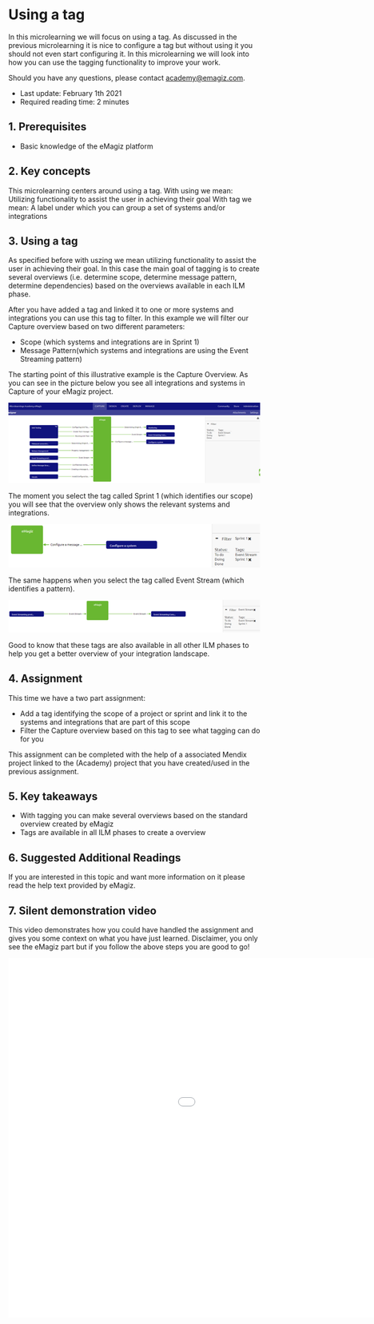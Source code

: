 # Using a tag

In this microlearning we will focus on using a tag. 
As discussed in the previous microlearning it is nice to configure a tag but without using it you should not even start configuring it.
In this microlearning we will look into how you can use the tagging functionality to improve your work.

Should you have any questions, please contact academy@emagiz.com.

- Last update: February 1th 2021
- Required reading time: 2 minutes

## 1. Prerequisites
- Basic knowledge of the eMagiz platform

## 2. Key concepts
This microlearning centers around using a tag.
With using we mean: Utilizing functionality to assist the user in achieving their goal
With tag we mean: A label under which you can group a set of systems and/or integrations

## 3. Using a tag

As specified before with uszing we mean utilizing functionality to assist the user in achieving their goal. 
In this case the main goal of tagging is to create several overviews (i.e. determine scope, determine message pattern, determine dependencies) based on the overviews available in each ILM phase.

After you have added a tag and linked it to one or more systems and integrations you can use this tag to filter. In this example we will filter our Capture overview based on two different parameters:
- Scope (which systems and integrations are in Sprint 1)
- Message Pattern(which systems and integrations are using the Event Streaming pattern)

The starting point of this illustrative example is the Capture Overview. As you can see in the picture below you see all integrations and systems in Capture of your eMagiz project.

<p align="center"><img src="../../img/microlearning/ml-using-a-tag--capture-overview.png"></p>

The moment you select the tag called Sprint 1 (which identifies our scope) you will see that the overview only shows the relevant systems and integrations.

<p align="center"><img src="../../img/microlearning/ml-using-a-tag--capture-overview-sprint-1.png"></p>

The same happens when you select the tag called Event Stream (which identifies a pattern).

<p align="center"><img src="../../img/microlearning/ml-using-a-tag--capture-overview-event-stream.png"></p>

Good to know that these tags are also available in all other ILM phases to help you get a better overview of your integration landscape.

## 4. Assignment

This time we have a two part assignment:
- Add a tag identifying the scope of a project or sprint and link it to the systems and integrations that are part of this scope
- Filter the Capture overview based on this tag to see what tagging can do for you

This assignment can be completed with the help of a associated Mendix project linked to the (Academy) project that you have created/used in the previous assignment.

## 5. Key takeaways

- With tagging you can make several overviews based on the standard overview created by eMagiz
- Tags are available in all ILM phases to create a overview

## 6. Suggested Additional Readings

If you are interested in this topic and want more information on it please read the help text provided by eMagiz.

## 7. Silent demonstration video

This video demonstrates how you could have handled the assignment and gives you some context on what you have just learned. Disclaimer, you only see the eMagiz part but if you follow the above steps you are good to go!

<iframe width="1280" height="720" src="../../vid/microlearning/microlearning-using-a-tag.mp4" frameborder="0" allow="accelerometer; autoplay; clipboard-write; encrypted-media; gyroscope; picture-in-picture" allowfullscreen></iframe>